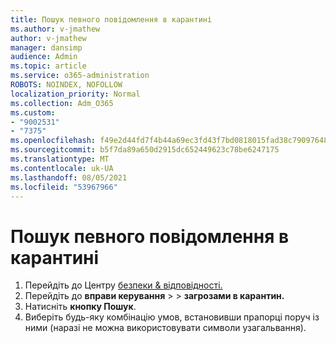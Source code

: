 ```yaml
---
title: Пошук певного повідомлення в карантині
ms.author: v-jmathew
author: v-jmathew
manager: dansimp
audience: Admin
ms.topic: article
ms.service: o365-administration
ROBOTS: NOINDEX, NOFOLLOW
localization_priority: Normal
ms.collection: Adm_O365
ms.custom:
- "9002531"
- "7375"
ms.openlocfilehash: f49e2d44fd7f4b44a69ec3fd43f7bd0818015fad38c79097648456f53ff6870e
ms.sourcegitcommit: b5f7da89a650d2915dc652449623c78be6247175
ms.translationtype: MT
ms.contentlocale: uk-UA
ms.lasthandoff: 08/05/2021
ms.locfileid: "53967966"
---
```

# <a name="find-a-specific-quarantined-message"></a>Пошук певного повідомлення в карантині

1. Перейдіть до Центру [безпеки & відповідності.](https://go.microsoft.com/fwlink/p/?linkid=2077143)
2. Перейдіть до **вправи керування**  >    >  **загрозами в карантин.**
3. Натисніть **кнопку Пошук**.
4. Виберіть будь-яку комбінацію умов, встановивши прапорці поруч із ними (наразі не можна використовувати символи узагальвання).
